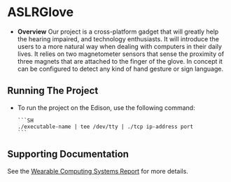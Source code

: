 # ASLRGlove
* **Overview**
Our project is a cross-platform gadget that will greatly help the hearing impaired, and technology enthusiasts. It will introduce the users to a more natural way when dealing with computers in their daily lives. 
It relies on two magnetometer sensors that sense the proximity of three magnets that are attached to the finger of the glove. 
In concept it can be configured to detect any kind of hand gesture or sign language.

## Running The Project

  - To run the project on the Edison, use the following command:

        ```SH
        ./executable-name | tee /dev/tty | ./tcp ip-address port
        ```
        
## Supporting Documentation

See the [Wearable Computing Systems Report](https://github.com/SenorFoffo/ASLRGlove/smth) for more details.

